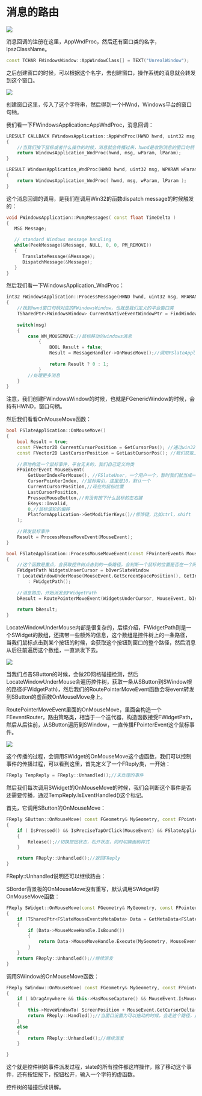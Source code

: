 # 消息的路由

![](_static/Image/Slate/Windows_AppWndProc.png)

消息回调的注册在这里，AppWndProc，然后还有窗口类的名字，lpszClassName。

```c++
const TCHAR FWindowsWindow::AppWindowClass[] = TEXT("UnrealWindow");
```



之后创建窗口的时候，可以根据这个名字，去创建窗口，操作系统的消息就会转发到这个窗口。

![](_static/Image/Slate/WindowsWindow.png)

创建窗口这里，传入了这个字符串，然后得到一个HWnd，Windows平台的窗口句柄。



我们看一下FWindowsApplication::AppWndProc，消息回调：

```c++
LRESULT CALLBACK FWindowsApplication::AppWndProc(HWND hwnd, uint32 msg, WPARAM wParam, LPARAM lParam)
{
	//当我们按下鼠标或者什么操作的时候，消息就会传播过来，hwnd是收到消息的窗口句柄
	return WindowsApplication_WndProc(hwnd, msg, wParam, lParam);
}
```



```c++
LRESULT WindowsApplication_WndProc(HWND hwnd, uint32 msg, WPARAM wParam, LPARAM lParam)
{
	return WindowsApplication_WndProc( hwnd, msg, wParam, lParam );
}
```



这个消息回调的调用，是我们在调用Win32的函数dispatch message的时候触发的：

```c++
void FWindowsApplication::PumpMessages( const float TimeDelta )
{
   MSG Message;

   // standard Windows message handling
   while(PeekMessage(&Message, NULL, 0, 0, PM_REMOVE))
   { 
      TranslateMessage(&Message);
      DispatchMessage(&Message); 
   }
}
```



然后我们看一下WindowsApplication_WndProc：

```c++
int32 FWindowsApplication::ProcessMessage(HWND hwnd, uint32 msg, WPARAM wParam, LPARAM lParam)
{
	//找到hwnd窗口句柄对应的FWindowsWindow，也就是我们定义的平台窗口类
	TSharedPtr<FWindowsWindow> CurrentNativeEventWindowPtr = FindWindowByHWND(Windows, hwnd);
    
    switch(msg)
    {
        case WM_MOUSEMOVE://鼠标移动的windows消息
            {
                BOOL Result = false;
                Result = MessageHandler->OnMouseMove();//调用FSlateApplication的OnMouseMove
                
                return Result ? 0 : 1;
            }
        //处理更多消息
    }
}
```

注意，我们创建FWindowsWindow的时候，也就是FGenericWindow的时候，会持有HWND，窗口句柄。



然后我们看看OnMouseMove函数：

```c++
bool FSlateApplication::OnMouseMove()
{
    bool Result = true;
	const FVector2D CurrentCursorPosition = GetCursorPos(); //通过win32的函数查询鼠标位置
	const FVector2D LastCursorPosition = GetLastCursorPos(); //我们获取上一帧鼠标的位置，这个我们每一帧都会存储
    
	//原地构造一个鼠标事件，平台无关的，我们自己定义的类
	FPointerEvent MouseEvent(
		GetUserIndexForMouse(), //FSlateUser，一个用户一个，暂时我们就当成一个，默认只有一个，只要有新的输入，就会注册
		CursorPointerIndex, //鼠标索引，这里是10，默认一个
		CurrentCursorPosition,//现在的鼠标位置
		LastCursorPosition,
		PressedMouseButton,//有没有按下什么鼠标的左右键
		EKeys::Invalid,
		0,//鼠标滚轮的偏移
		PlatformApplication->GetModifierKeys()//修饰键，比如ctrl，shift
	);
	
	//转发鼠标事件
	Result = ProcessMouseMoveEvent(MouseEvent);
}
```



```c++
bool FSlateApplication::ProcessMouseMoveEvent(const FPointerEvent& MouseEvent, bool bIsSynthetic)
{
    //这个函数是重点，会获取控件树点击到的一条路径，会判断一个鼠标的位置是否在一个网格内
	FWidgetPath WidgetsUnserCursor = bOverSlateWindow
	? LocateWindowUnderMouse(MouseEvent.GetScreenSpacePosition(), GetInteractiveTopLevelWindows(), false, MouseEvent.GetUserIndex())
		: FWidgetPath();
		
	//消息路由，开始派发到FWidgetPath
	bResult = RoutePointerMoveEvent(WidgetsUnderCursor, MouseEvent, bIsSynthetic);
	
	return bResult;
}
```



LocateWindowUnderMouse内部是很复杂的，后续介绍，FWidgetPath则是一个SWidget的数组，还携带一些额外的信息，这个数组是控件树上的一条路径，当我们鼠标点击到某个按钮的时候，会获取这个按钮到窗口的整个路径，然后消息从后往前遍历这个数组，一直派发下去。

![](_static/Image/Slate/FWidgetPath.png)

当我们点击SButton的时候，会做2D网格碰撞检测，然后LocateWindowUnderMouse会遍历控件树，获取一条从SButton到SWindow根的路径(FWidgetPath)，然后我们的RoutePointerMoveEvent函数会将event转发到SButton的虚函数OnMouseMove身上。



RoutePointerMoveEvent里面的OnMouseMove，里面会构造一个FEeventRouter，路由策略类，相当于一个迭代器，构造函数接受FWidgetPath，然后从后往前，从SButton遍历到SWindow，一直传播FPointerEvent这个鼠标事件。

![](_static/Image/Slate/Route_MouseMove.png)

这个传播的过程，会调用SWidget的OnMouseMove这个虚函数，我们可以控制事件的传播过程，可以看到这里，首先定义了一个FReply类，一开始：

```c++
FReply TempReply = FReply::Unhandled();//未处理的事件
```



然后我们每次调用SWidget的OnMouseMove的时候，我们会判断这个事件是否还需要传播，通过TempReply.IsEventHandled()这个标记。



首先，它调用SButton的OnMouseMove：

```c++
FReply SButton::OnMouseMove( const FGeometry& MyGeometry, const FPointerEvent& MouseEvent )
{
	if ( IsPressed() && IsPreciseTapOrClick(MouseEvent) && FSlateApplication::Get().HasTraveledFarEnoughToTriggerDrag(MouseEvent, PressedScreenSpacePosition) )
	{
		Release();//切换按钮状态，松开状态，同时切换画刷样式
	}

	return FReply::Unhandled();//返回FReply
}
```



FReply::Unhandled说明还可以继续路由：

SBorder背景板的OnMouseMove没有重写，默认调用SWidget的OnMouseMove函数：

```c++
FReply SWidget::OnMouseMove(const FGeometry& MyGeometry, const FPointerEvent& MouseEvent)
{
	if (TSharedPtr<FSlateMouseEventsMetaData> Data = GetMetaData<FSlateMouseEventsMetaData>())//这个不用管，后续会讲解，大致就是鼠标移动的事件可以绑定委托，调用到这个虚函数的时候，会触发这个回调
	{
		if (Data->MouseMoveHandle.IsBound())
		{
			return Data->MouseMoveHandle.Execute(MyGeometry, MouseEvent);
		}
	}
	return FReply::Unhandled();//继续派发
}
```



调用SWindow的OnMouseMove函数：

```c++
FReply SWindow::OnMouseMove( const FGeometry& MyGeometry, const FPointerEvent& MouseEvent )
{
	if ( bDragAnywhere && this->HasMouseCapture() && MouseEvent.IsMouseButtonDown(EKeys::LeftMouseButton) && MoveResizeZone != EWindowZone::TitleBar )
	{
		this->MoveWindowTo( ScreenPosition + MouseEvent.GetCursorDelta() );
		return FReply::Handled();//当窗口设置为可以拖动的时候，会走这个路径，比如拖动标题栏区域
	}
	else
	{
		return FReply::Unhandled();//继续派发
	}

}
```



这个就是控件树的事件派发过程，slate的所有控件都这样操作，除了移动这个事件，还有按钮按下，按钮松开，输入一个字符的虚函数。



控件树的碰撞后续讲解。

































